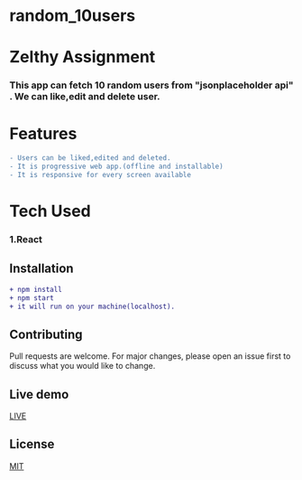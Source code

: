 # random_10users
# Zelthy Assignment

### This app can fetch 10 random users from "jsonplaceholder api" . We can like,edit and delete user.

# Features
```diff
- Users can be liked,edited and deleted.
- It is progressive web app.(offline and installable)
- It is responsive for every screen available
```

# Tech Used
### 1.React

## Installation

```diff
+ npm install
+ npm start
+ it will run on your machine(localhost).
```

## Contributing
Pull requests are welcome. For major changes, please open an issue first to discuss what you would like to change.



## Live demo
[LIVE](https://random10userszelthy.netlify.com)

## License
[MIT](https://choosealicense.com/licenses/mit/)

